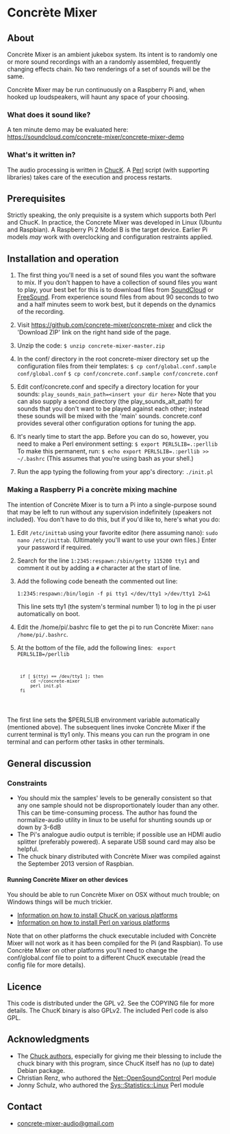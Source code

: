 # Concrète Mixer

## About

Concrète Mixer is an ambient jukebox system. Its intent is to randomly one or more sound recordings with an a randomly assembled, frequently changing effects chain. No two renderings of a set of sounds will be the same.

Concrète Mixer may be run continuously on a Raspberry Pi and, when hooked up loudspeakers, will haunt any space of your choosing.

### What does it sound like?

A ten minute demo may be evaluated here: https://soundcloud.com/concrete-mixer/concrete-mixer-demo

### What's it written in?

The audio processing is written in [ChucK](http://chuck.cs.princeton.edu). A [Perl](http://www.perl.org) script (with supporting libraries) takes care of the execution and process restarts.

## Prerequisites

Strictly speaking, the only prequisite is a system which supports both Perl and ChucK. In practice, the Concrete Mixer was developed in Linux (Ubuntu and Raspbian). A Raspberry Pi 2 Model B is the target device. Earlier Pi models *may* work with overclocking and configuration restraints applied.

## Installation and operation

1. The first thing you'll need is a set of sound files you want the software to mix. If you don't happen to have a collection of sound files you want to play, your best bet for this is to download files from [SoundCloud](http://soundcloud.com) or [FreeSound](https://freesound.org). From experience sound files from about 90 seconds to two and a half minutes seem to work best, but it depends on the dynamics of the recording.

2. Visit https://github.com/concrete-mixer/concrete-mixer and click the 'Download ZIP' link on the right hand side of the page.
3. Unzip the code:
``$ unzip concrete-mixer-master.zip``
4. In the conf/ directory in the root concrete-mixer directory set up the configuration files from their templates:
``$ cp conf/global.conf.sample conf/global.conf``
``$ cp conf/concrete.conf.sample conf/concrete.conf``

5. Edit conf/concrete.conf and specify a directory location for your sounds:
``play_sounds_main_path=<insert your dir here>``
Note that you can also supply a second directory (the play_sounds_alt_path) for sounds that you don't want to be played against each other; instead these sounds will be mixed with the 'main' sounds.
concrete.conf provides several other configuration options for tuning the app.

6. It's nearly time to start the app. Before you can do so, however, you need to make a Perl environment setting:
``$ export PERL5LIB=.:perllib``
To make this permanent, run:
``$ echo export PERL5LIB=.:perllib >> ~/.bashrc``
(This assumes that you're using bash as your shell.)

7. Run the app typing the following from your app's directory:
``./init.pl``

### Making a Raspberry Pi a concrète mixing machine

The intention of Concrète Mixer is to turn a Pi into a single-purpose sound that may be left to run without any supervision indefinitely (speakers not included). You don't have to do this, but if you'd like to, here's what you do:

1. Edit ``/etc/inittab`` using your favorite editor (here assuming nano):
    ``sudo nano /etc/inittab``. (Ultimately you'll want to use your own files.)
    Enter your password if required.
2. Search for the line ``1:2345:respawn:/sbin/getty 115200 tty1`` and comment it out by adding a ``#`` character at the start of line.
3. Add the following code beneath the commented out line:

    ``1:2345:respawn:/bin/login -f pi tty1 </dev/tty1 >/dev/tty1 2>&1``

    This line sets tty1 (the system's terminal number 1) to log in the pi user automatically on boot.

2. Edit the /home/pi/.bashrc file to get the pi to run Concrète Mixer: ``nano /home/pi/.bashrc``.

3. At the bottom of the file, add the following lines:
    <code>
        export PERL5LIB=<insert your path to concrete mixer dir here>/perllib

        if [ $(tty) == /dev/tty1 ]; then
            cd ~/concrete-mixer
            perl init.pl
        fi
    </code>
The first line sets the $PERL5LIB environment variable automatically (mentioned above). The subsequent lines invoke Concrète Mixer if the current terminal is tty1 only. This means you can run the program in one terminal and can perform other tasks in other terminals.

## General discussion

### Constraints

* You should mix the samples' levels to be generally consistent so that any one sample should not be disproportionately louder than any other. This can be time-consuming process. The author has found the normalize-audio utility in linux to be useful for shunting sounds up or down by 3-6dB
* The Pi's analogue audio output is terrible; if possible use an HDMI audio splitter (preferably powered). A separate USB sound card may also be helpful.
* The chuck binary distributed with Concrète Mixer was compiled against the September 2013 version of Raspbian.

#### Running Concrète Mixer on other devices

You should be able to run Concrète Mixer on OSX without much trouble; on Windows things will be much trickier.
* [Information on how to install ChucK on various platforms](http://chuck.cs.princeton.edu/release)
* [Information on how to install Perl on various platforms](http://www.perl.org/get.html)

Note that on other platforms the chuck executable included with Concrète Mixer will not work as it has been compiled for the Pi (and Raspbian). To use Concrète Mixer on other platforms you'll need to change the conf/global.conf file to point to a different ChucK executable (read the config file for more details).

## Licence

This code is distributed under the GPL v2. See the COPYING file for more details. The ChucK binary is also GPLv2. The included Perl code is also GPL.

## Acknowledgments

* The [Chuck authors](http://chuck.cs.princeton.edu/doc/authors.html), especially for giving me their blessing to include the chuck binary with this program, since ChucK itself has no (up to date) Debian package.
* Christian Renz, who authored the [Net::OpenSoundControl](http://search.cpan.org/~crenz/Net-OpenSoundControl-0.05/lib/Net/OpenSoundControl.pm) Perl module
* Jonny Schulz, who authored the [Sys::Statistics::Linux](http://search.cpan.org/~bloonix/Sys-Statistics-Linux/lib/Sys/Statistics/Linux.pm) Perl module

## Contact
* <concrete-mixer-audio@gmail.com>
